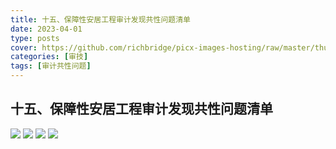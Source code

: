 ```yaml
---
title: 十五、保障性安居工程审计发现共性问题清单
date: 2023-04-01
type: posts
cover: https://github.com/richbridge/picx-images-hosting/raw/master/thumbnail/审技.jpg
categories: [审技]
tags: [审计共性问题]
---
```

## 十五、保障性安居工程审计发现共性问题清单

![](https://github.com/richbridge/picx-images-hosting/raw/master/审技/共性问题清单/保障性安居工程审计发现共性问题清单/保障性安居工程审计发现共性问题清单_1.jpg)
![](https://github.com/richbridge/picx-images-hosting/raw/master/审技/共性问题清单/保障性安居工程审计发现共性问题清单/保障性安居工程审计发现共性问题清单_2.jpg)
![](https://github.com/richbridge/picx-images-hosting/raw/master/审技/共性问题清单/保障性安居工程审计发现共性问题清单/保障性安居工程审计发现共性问题清单_3.jpg)
![](https://github.com/richbridge/picx-images-hosting/raw/master/审技/共性问题清单/保障性安居工程审计发现共性问题清单/保障性安居工程审计发现共性问题清单_4.jpg)
